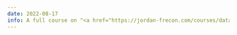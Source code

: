 ```yaml
---
date: 2022-08-17
info: A full course on "<a href="https://jordan-frecon.com/courses/data-analysis">Algorithms for Data Analysis</a>" is now publicly available
---
```

